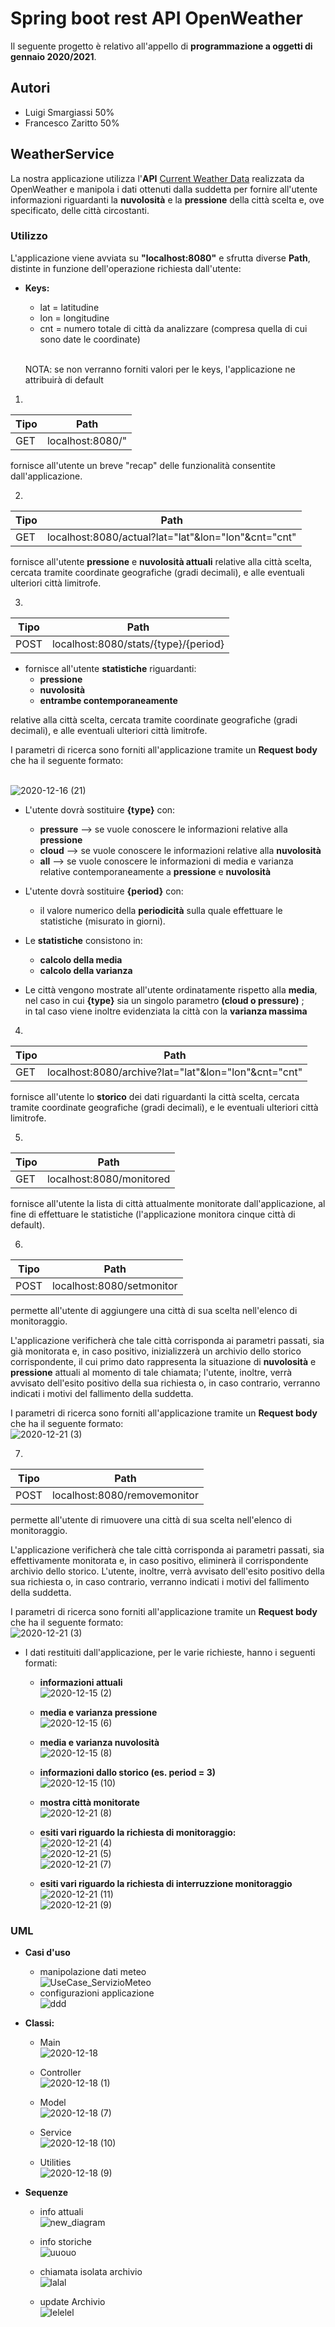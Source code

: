 
# Spring boot rest API OpenWeather 
Il seguente progetto è relativo all'appello di **programmazione a oggetti di gennaio 2020/2021**.
## Autori 
* Luigi Smargiassi 50%
* Francesco Zaritto 50%
## WeatherService
La nostra applicazione utilizza l'**API** [Current Weather Data](https://openweathermap.org/current#cycle) realizzata da OpenWeather  e manipola i dati ottenuti dalla suddetta per fornire all'utente informazioni riguardanti la **nuvolosità** e la **pressione** della città scelta e, ove specificato, delle città circostanti.
### Utilizzo
L'applicazione viene avviata su **"localhost:8080"** e sfrutta diverse **Path**, distinte in funzione dell'operazione richiesta dall'utente:

* **Keys:**
  * lat = latitudine
  * lon = longitudine
  * cnt = numero totale di città da analizzare (compresa quella di cui sono date le coordinate)
  
  <br/> NOTA: se non verranno forniti valori per le keys, l'applicazione ne attribuirà di default
  
1)
Tipo | Path | 
---- | ---- | 
GET | localhost:8080/" | 

fornisce all'utente un breve "recap" delle funzionalità consentite dall'applicazione.

2)
Tipo | Path | 
---- | ---- | 
GET | localhost:8080/actual?lat="lat"&lon="lon"&cnt="cnt" |

fornisce all'utente **pressione** e **nuvolosità attuali** relative alla città scelta, cercata tramite coordinate geografiche (gradi decimali), e alle eventuali ulteriori città limitrofe.

3)
Tipo | Path | 
---- | ---- | 
POST | localhost:8080/stats/{type}/{period} |

  * fornisce all'utente **statistiche** riguardanti:
    * **pressione** 
    * **nuvolosità** 
    * **entrambe contemporaneamente** <br/>
    
relative alla città scelta, cercata tramite coordinate geografiche (gradi decimali), e alle eventuali ulteriori città limitrofe. <br/>

I parametri di ricerca sono forniti all'applicazione tramite un **Request body** che ha il seguente formato:

<br/> ![2020-12-16 (21)](https://user-images.githubusercontent.com/75085155/102383825-447f3e00-3fcc-11eb-9251-c7cc9127e6e4.png)

* L'utente dovrà sostituire **{type}** con: 
  * **pressure** --> se vuole conoscere le informazioni relative alla **pressione**
  * **cloud** --> se vuole conoscere le informazioni relative alla **nuvolosità**
  * **all** --> se vuole conoscere le informazioni di media e varianza relative contemporaneamente a **pressione** e **nuvolosità**

* L'utente dovrà sostituire **{period}** con:
  * il valore numerico della **periodicità** sulla quale effettuare le statistiche (misurato in giorni).

* Le **statistiche** consistono in:
  * **calcolo della media** 
  * **calcolo della varianza**

* Le città vengono mostrate all'utente ordinatamente rispetto alla **media**, nel caso in cui **{type}** sia un singolo parametro **(cloud o pressure)** ; <br/>
in tal caso viene inoltre evidenziata la città con la **varianza massima** 


4)
Tipo | Path | 
---- | ---- | 
GET | localhost:8080/archive?lat="lat"&lon="lon"&cnt="cnt" |

fornisce all'utente lo **storico** dei dati riguardanti la città scelta, cercata tramite coordinate geografiche (gradi decimali), e le eventuali ulteriori città limitrofe.


5)
Tipo | Path | 
---- | ---- | 
GET | localhost:8080/monitored |

fornisce all'utente la lista di città attualmente monitorate dall'applicazione, al fine di effettuare le statistiche (l'applicazione monitora cinque città di default).


6)
Tipo | Path | 
---- | ---- | 
POST | localhost:8080/setmonitor | 

permette all'utente di aggiungere una città di sua scelta nell'elenco di monitoraggio.

L'applicazione verificherà che tale città corrisponda ai parametri passati, sia già monitorata e, in caso positivo, inizializzerà un archivio dello storico corrispondente, il cui primo dato rappresenta la situazione di **nuvolosità** e **pressione** attuali al momento di tale chiamata; 
l'utente, inoltre, verrà avvisato dell'esito positivo della sua richiesta o, in caso contrario, verranno indicati i motivi del fallimento della suddetta. <br/>

I parametri di ricerca sono forniti all'applicazione tramite un **Request body** che ha il seguente formato:
<br/> ![2020-12-21 (3)](https://user-images.githubusercontent.com/75085155/102772824-799ede00-4388-11eb-87d8-2f19cecab088.png)

7)
Tipo | Path | 
---- | ---- | 
POST | localhost:8080/removemonitor | 

permette all'utente di rimuovere una città di sua scelta nell'elenco di monitoraggio.

L'applicazione verificherà che tale città corrisponda ai parametri passati, sia effettivamente monitorata e, in caso positivo, eliminerà il corrispondente archivio dello storico. 
L'utente, inoltre, verrà avvisato dell'esito positivo della sua richiesta o, in caso contrario, verranno indicati i motivi del fallimento della suddetta. <br/>

I parametri di ricerca sono forniti all'applicazione tramite un **Request body** che ha il seguente formato:
<br/> ![2020-12-21 (3)](https://user-images.githubusercontent.com/75085155/102772824-799ede00-4388-11eb-87d8-2f19cecab088.png)


* I dati restituiti dall'applicazione, per le varie richieste, hanno i seguenti formati: 
  
  * **informazioni attuali**
<br/> ![2020-12-15 (2)](https://user-images.githubusercontent.com/75085155/102226559-cf870800-3ee8-11eb-9c5a-c2112578e329.png) 
  
  * **media e varianza pressione**
<br/>![2020-12-15 (6)](https://user-images.githubusercontent.com/75085155/102270380-3246c680-3f1e-11eb-98c6-27d74a22e3f7.png)
  
  * **media e varianza nuvolosità**
<br/> ![2020-12-15 (8)](https://user-images.githubusercontent.com/75085155/102271207-62429980-3f1f-11eb-8553-a5c016e753fb.png)
  
  * **informazioni dallo storico (es. period = 3)** 
<br/> ![2020-12-15 (10)](https://user-images.githubusercontent.com/75085155/102271588-e432c280-3f1f-11eb-8430-5d9aef011ef1.png)
 
  * **mostra città monitorate**
<br/> ![2020-12-21 (8)](https://user-images.githubusercontent.com/75085155/102773653-e8306b80-4389-11eb-84c7-46968b696107.png)
  
  * **esiti vari riguardo la richiesta di monitoraggio:** 
<br/> ![2020-12-21 (4)](https://user-images.githubusercontent.com/75085155/102773137-047fd880-4389-11eb-996d-ecc37ed68a6b.png)
<br/> ![2020-12-21 (5)](https://user-images.githubusercontent.com/75085155/102773257-3c871b80-4389-11eb-82e6-b1e5fa1a804a.png)
<br/> ![2020-12-21 (7)](https://user-images.githubusercontent.com/75085155/102773440-83751100-4389-11eb-9901-44a397ea3517.png)
  * **esiti vari riguardo la richiesta di interruzzione monitoraggio**
<br/> ![2020-12-21 (11)](https://user-images.githubusercontent.com/75085155/102820982-77fc0700-43d6-11eb-9631-7ec96b9f8bf0.png)
<br/> ![2020-12-21 (9)](https://user-images.githubusercontent.com/75085155/102820998-834f3280-43d6-11eb-8e85-1d1b2951485d.png)



### UML 
   * **Casi d'uso**
     * manipolazione dati meteo
<br/> ![UseCase_ServizioMeteo](https://user-images.githubusercontent.com/75085155/102118385-eb829f00-3e3f-11eb-81cf-cf6f266c6497.png)
     * configurazioni applicazione
<br/> ![ddd](https://user-images.githubusercontent.com/75085155/102835051-fc11b700-43f5-11eb-9bef-5515dd76131c.jpg)

* **Classi:**
  * Main
<br/> ![2020-12-18](https://user-images.githubusercontent.com/75085155/102605297-5de7cd80-4125-11eb-9e7c-b52877af08f9.png)
  
  * Controller
<br/> ![2020-12-18 (1)](https://user-images.githubusercontent.com/75085155/102604693-db5f0e00-4124-11eb-9785-e9cf0403983f.png)
  
  * Model
<br/> ![2020-12-18 (7)](https://user-images.githubusercontent.com/75085155/102607439-98069e80-4128-11eb-9bc4-a42e75e3d83c.png)
  
  * Service
<br/> ![2020-12-18 (10)](https://user-images.githubusercontent.com/75085155/102610107-eb7aeb80-412c-11eb-839c-145825ce9620.png)
  
  * Utilities
<br/> ![2020-12-18 (9)](https://user-images.githubusercontent.com/75085155/102607295-583fb700-4128-11eb-94fc-a5f017865f18.png)


* **Sequenze** 
  * info attuali
<br/> ![new_diagram](https://user-images.githubusercontent.com/75085155/102635433-97373200-4153-11eb-9206-809f925fb84c.png)

  * info storiche 
<br/> ![uuouo](https://user-images.githubusercontent.com/75085155/102635350-7969cd00-4153-11eb-96eb-bc0a62de62f8.png)

  * chiamata isolata archivio
<br/> ![lalal](https://user-images.githubusercontent.com/75085155/102637519-6ad0e500-4156-11eb-96f2-d06249cb6731.png)

  * update Archivio
 <br/> ![lelelel](https://user-images.githubusercontent.com/75085155/102643247-4299b400-415f-11eb-8b00-10ac6147f844.png)



